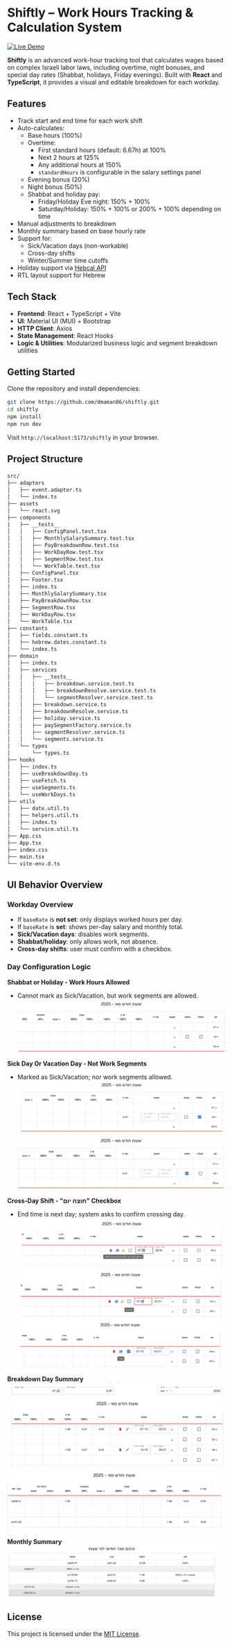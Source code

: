 # Shiftly – Work Hours Tracking & Calculation System

[![Live Demo](https://img.shields.io/badge/Live%20Demo-Online-blue)](https://dmaman86.github.io/shiftly/)

**Shiftly** is an advanced work-hour tracking tool that calculates wages based on complex Israeli labor laws, including overtime, night bonuses, and special day rates (Shabbat, holidays, Friday evenings). Built with **React** and **TypeScript**, it provides a visual and editable breakdown for each workday.

## Features

- Track start and end time for each work shift
- Auto-calculates:
  - Base hours (100%)
  - Overtime:
    - First standard hours (default: 6.67h) at 100%
    - Next 2 hours at 125%
    - Any additional hours at 150%
    - `standardHours` is configurable in the salary settings panel
  - Evening bonus (20%)
  - Night bonus (50%)
  - Shabbat and holiday pay:
    - Friday/Holiday Eve night: 150% + 100%
    - Saturday/Holiday: 150% + 100% or 200% + 100% depending on time
- Manual adjustments to breakdown
- Monthly summary based on base hourly rate
- Support for:
  - Sick/Vacation days (non-workable)
  - Cross-day shifts
  - Winter/Summer time cutoffs
- Holiday support via [Hebcal API](https://www.hebcal.com/home/developer-apis)
- RTL layout support for Hebrew

## Tech Stack

- **Frontend**: React + TypeScript + Vite
- **UI**: Material UI (MUI) + Bootstrap
- **HTTP Client**: Axios
- **State Management**: React Hooks
- **Logic & Utilities**: Modularized business logic and segment breakdown utilities

## Getting Started

Clone the repository and install dependencies:

```bash
git clone https://github.com/dmaman86/shiftly.git
cd shiftly
npm install
npm run dev
```

Visit `http://localhost:5173/shiftly` in your browser.

## Project Structure

```plaintext
src/
├── adapters
│   ├── event.adapter.ts
│   └── index.ts
├── assets
│   └── react.svg
├── components
|   ├── __tests__
│   │   ├── ConfigPanel.test.tsx
│   │   ├── MonthlySalarySummary.test.tsx
│   │   ├── PayBreakdownRow.test.tsx
│   │   ├── WorkDayRow.test.tsx
│   │   ├── SegmentRow.test.tsx
│   │   └── WorkTable.test.tsx
│   ├── ConfigPanel.tsx
│   ├── Footer.tsx
│   ├── index.ts
│   ├── MonthlySalarySummary.tsx
│   ├── PayBreakdownRow.tsx
│   ├── SegmentRow.tsx
│   ├── WorkDayRow.tsx
│   └── WorkTable.tsx
├── constants
│   ├── fields.constant.ts
│   ├── hebrew.dates.constant.ts
│   └── index.ts
├── domain
│   ├── index.ts
│   ├── services
│   │   ├── __tests__
│   │   │   ├── breakdown.service.test.ts
│   │   │   ├── breakdownResolve.service.test.ts
│   │   │   └── segmentResolver.service.test.ts
│   │   ├── breakdown.service.ts
│   │   ├── breakdownResolve.service.ts
│   │   ├── holiday.service.ts
│   │   ├── paySegmentFactory.service.ts
│   │   ├── segmentResolver.service.ts
│   │   └── segments.service.ts
│   └── types
│       └── types.ts
├── hooks
│   ├── index.ts
│   ├── useBreakdownDay.ts
│   ├── useFetch.ts
│   ├── useSegments.ts
│   └── useWorkDays.ts
├── utils
│   ├── date.util.ts
│   ├── helpers.util.ts
│   ├── index.ts
│   └── service.util.ts
├── App.css
├── App.tsx
├── index.css
├── main.tsx
└── vite-env.d.ts
```

## UI Behavior Overview

### Workday Overview

- If `baseRate` is **not set**: only displays worked hours per day.
- If `baseRate` is **set**: shows per-day salary and monthly total.
- **Sick/Vacation days**: disables work segments.
- **Shabbat/holiday**: only allows work, not absence.
- **Cross-day shifts**: user must confirm with a checkbox.

### Day Configuration Logic

**Shabbat or Holiday - Work Hours Allowed**

- Cannot mark as Sick/Vacation, but work segments are allowed.
  ![Shabbat Sick Vacation Example](./public/shabbat-sick-vacation.png)

**Sick Day Or Vacation Day - Not Work Segments**

- Marked as Sick/Vacation; nor work segments allowed.
  ![Sick Select Example](./public/sick-day-select.png)
  ![Vacation Select Example](./public/vacation-day-select.png)

**Cross-Day Shift - "חוצה יום" Checkbox**

- End time is next day; system asks to confirm crossing day.
  ![Cross Day Warning](./public/cross-day-warning.png)
  ![Cross Day Checkbox](./public/cross-day-checkbox.png)
  ![Cross Day](./public/shift-save.png)

**Breakdown Day Summary**
![Breakdown Day 1](./public/breakdown-summary-1.png)
![Breakdown Day 2](./public/breakdown-summary-2.png)

**Monthly Summary**
![Monthly Summary](./public/monthly-summary.png)

## License

This project is licensed under the [MIT License](LICENSE).
